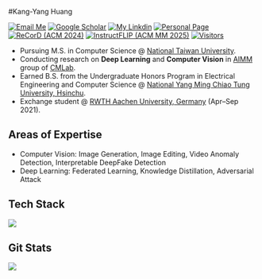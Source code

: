 <!--
**alberthkyhky/alberthkyhky** is a ✨ _special_ ✨ repository because its `README.md` (this file) appears on your GitHub profile.

Here are some ideas to get you started:

- 🔭 I’m currently working on ...
- 🌱 I’m currently learning ...
- 👯 I’m looking to collaborate on ...
- 🤔 I’m looking for help with ...
- 💬 Ask me about ...
- 📫 How to reach me: ...
- 😄 Pronouns: ...
- ⚡ Fun fact: ...
-->
#Kang-Yang Huang

[![Email Me](https://img.shields.io/badge/Email%20Me-EA4335?logo=Gmail&logoColor=white&style=for-the-badge)](mailto:huangkangyang@cmlab.csie.ntu.edu.tw)
[![Google Scholar](https://img.shields.io/badge/Google_Scholar-4285F4?style=for-the-badge&logo=google-scholar&logoColor=white)](https://scholar.google.com/citations?user=kd_B-7kAAAAJ)
[![My Linkdin](https://img.shields.io/badge/My%20Linkedin-%230077B5?logo=linkedin&logoColor=white&style=for-the-badge)](https://www.linkedin.com/in/kang-yang-huang-1a47851a4/)
[![Personal Page](https://img.shields.io/badge/Personal_Page-24292e?style=for-the-badge&logo=google-chrome&logoColor=white)](https://alberthkyhky.github.io/)
[![ReCorD (ACM 2024)](https://img.shields.io/badge/ReCorD%20(ACM%202024)-24292e?style=for-the-badge&logo=google-chrome&logoColor=white)](https://alberthkyhky.github.io/ReCorD/)
[![InstructFLIP (ACM MM 2025)](https://img.shields.io/badge/InstructFLIP%20(ACM%20MM%202025)-181717?style=for-the-badge&logo=google-chrome&logoColor=white)](https://kunkunlin1221.github.io/InstructFLIP/)
[![Visitors](https://api.visitorbadge.io/api/visitors?path=https%3A%2F%2Fgithub.com%2Falberthkyhky&label=VISITORS&labelColor=%23dce775&countColor=%23697689)](https://visitorbadge.io/status?path=https%3A%2F%2Fgithub.com%2Falberthkyhky)

- Pursuing M.S. in Computer Science @ [National Taiwan University](https://www.inm.ntu.edu.tw/).  
- Conducting research on **Deep Learning** and **Computer Vision** in [AIMM](https://aimm.cmlab.csie.ntu.edu.tw) group of [CMLab](https://cmlab.csie.ntu.edu.tw).
- Earned B.S. from the Undergraduate Honors Program in Electrical Engineering and Computer Science @ [National Yang Ming Chiao Tung University, Hsinchu](https://www.nycu.edu.tw/nycu/en/index).
- Exchange student @ [RWTH Aachen University, Germany](https://www.rwth-aachen.de/go/id/a/?lidx=1) (Apr–Sep 2021).

## Areas of Expertise

- Computer Vision: Image Generation, Image Editing, Video Anomaly Detection, Interpretable DeepFake Detection
- Deep Learning: Federated Learning, Knowledge Distillation, Adversarial Attack

## Tech Stack

<p align="left">
  <a href="https://skillicons.dev">
    <img src="https://skillicons.dev/icons?i=py,pytorch,opencv,sklearn,selenium,latex,anaconda,git,github,notion"/>
  </a>
</p>

## Git Stats

<p align="left">
  <a href="https://github.com/alberthkyhky">
    <img src="https://github-stats-alpha.vercel.app/api?username=alberthkyhky&cc=22272e&tc=37BCF6&ic=fff&bc=0000">
  </a>
</p>
